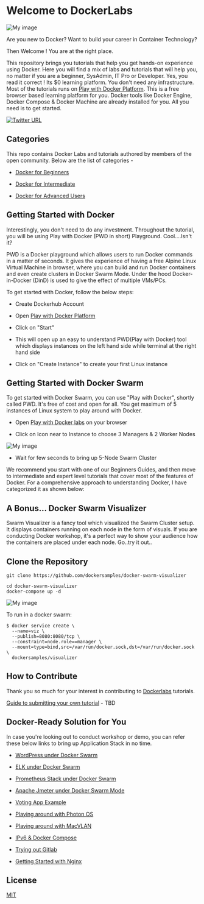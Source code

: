 # Welcome to DockerLabs

![My image](https://github.com/collabnix/dockerlabs/blob/master/images/dockerlabs.jpeg)

Are you new to Docker? Want to build your career in Container Technology?

Then Welcome ! You are at the right place.

This repository brings you tutorials that help you get hands-on experience using Docker. Here you will find a mix of labs and tutorials that will help you, no matter if you are a beginner, SysAdmin, IT Pro or Developer. Yes, you read it correct ! Its $0 learning platform. You don't need any infrastructure. Most of the tutorials runs on [Play with Docker Platform](http://play-with-docker.com). This is a free browser based learning platform for you. Docker tools like Docker Engine, Docker Compose & Docker Machine are already installed for you. All you need is to get started.

[![Twitter URL](https://img.shields.io/twitter/url/https/twitter.com/fold_left.svg?style=social&label=Follow%20%40collabnix)](https://twitter.com/collabnix)

## Categories

This repo contains Docker Labs and tutorials authored by members of the open community. Below are the list of categories -

- [Docker for Beginners](https://github.com/collabnix/dockerlabs/tree/master/beginners/README.md)

- [Docker for Intermediate](https://github.com/collabnix/dockerlabs/tree/master/intermediate/README.md)

- [Docker for Advanced Users](https://github.com/collabnix/dockerlabs/tree/master/advanced/README.md)

## Getting Started with Docker

Interestingly, you don't need to do any investment. Throughout the tutorial, you will be using Play with Docker (PWD in short) Playground. Cool....Isn't it?

PWD is a Docker playground which allows users to run Docker commands in a matter of seconds. It gives the experience of having a free Alpine Linux Virtual Machine in browser, where you can build and run Docker containers and even create clusters in Docker Swarm Mode. Under the hood Docker-in-Docker (DinD) is used to give the effect of multiple VMs/PCs.

To get started with Docker, follow the below steps:

- Create Dockerhub Account

- Open [Play with Docker Platform](http://play-with-docker.com)

- Click on "Start"

- This will open up an easy to understand PWD(Play with Docker) tool which displays instances on the left hand side while terminal at the right hand side

- Click on "Create Instance" to create your first Linux instance

## Getting Started with Docker Swarm

To get started with Docker Swarm, you can use "Play with Docker", shortly called PWD. It's free of cost and open for all.
You get maximum of 5 instances of Linux system to play around with Docker.

- Open [Play with Docker labs](https://labs.play-with-docker.com) on your browser

- Click on Icon near to Instance to choose 3 Managers & 2 Worker Nodes

![My image](https://github.com/collabnix/dockerlabs/blob/master/images/pwd_1.png)

- Wait for few seconds to bring up 5-Node Swarm Cluster

We recommend you start with one of our Beginners Guides, and then move to intermediate and expert level tutorials that cover most of the features of Docker. For a comprehensive approach to understanding Docker, I have categorized it as shown below:

## A Bonus... Docker Swarm Visualizer

Swarm Visualizer is a fancy tool which visualized the Swarm Cluster setup. It displays containers running on each node in the form of visuals. If you are conducting Docker workshop, it's a perfect way to show your audience how the containers are placed under each node. Go..try it out..

## Clone the Repository

```docker
git clone https://github.com/dockersamples/docker-swarm-visualizer
```

```docker
cd docker-swarm-visualizer
docker-compose up -d
```

![My image](https://github.com/collabnix/dockerlabs/blob/master/images/visualizer.png)

To run in a docker swarm:

```docker
$ docker service create \
  --name=viz \
  --publish=8080:8080/tcp \
  --constraint=node.role==manager \
  --mount=type=bind,src=/var/run/docker.sock,dst=/var/run/docker.sock \
  dockersamples/visualizer
```

## How to Contribute

Thank you so much for your interest in contributing to [Dockerlabs](https://github.com/collabnix/dockerlabs) tutorials.

[Guide to submitting your own tutorial](https://github.com/collabnix/dockerlabs/tree/master/CONTRIBUTING.md) - TBD

## Docker-Ready Solution for You

In case you're looking out to conduct workshop or demo, you can refer these below links to bring up Application Stack in no time.

- [WordPress under Docker Swarm](https://github.com/collabnix/dockerlabs/tree/master/play-with-docker/wordpress/example1/README.md)

- [ELK under Docker Swarm](https://github.com/collabnix/dockerlabs/tree/master/play-with-docker/ELK/README.md)

- [Prometheus Stack under Docker Swarm](https://github.com/collabnix/dockerlabs/tree/master/play-with-docker/docker-prometheus-swarm/README.md)

- [Apache Jmeter under Docker Swarm Mode](https://github.com/collabnix/dockerlabs/tree/master/play-with-docker/jmeter-docker/README.md)

- [Voting App Example](https://github.com/collabnix/dockerlabs/tree/master/play-with-docker/example-voting-app/README.md)

- [Playing around with Photon OS](https://github.com/collabnix/dockerlabs/tree/master/play-with-docker/vmware/powercli/README.md)

- [Playing around with MacVLAN](https://github.com/collabnix/dockerlabs/tree/master/play-with-docker/macvlan/README.md)

- [IPv6 & Docker Compose](https://github.com/collabnix/dockerlabs/tree/master/play-with-docker/ipv6/README.md)

- [Trying out Gitlab](https://github.com/collabnix/dockerlabs/tree/master/play-with-docker/gitlab/README.md)

- [Getting Started with Nginx](https://github.com/collabnix/dockerlabs/tree/master/play-with-docker/nginx/README.md)

## License

[MIT](https://github.com/collabnix/dockerlabs/blob/master/LICENSE.md)
